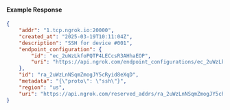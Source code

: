 <!-- Code generated for API Clients. DO NOT EDIT. -->

#### Example Response

```json
{
	"addr": "1.tcp.ngrok.io:20000",
	"created_at": "2025-03-19T10:11:04Z",
	"description": "SSH for device #001",
	"endpoint_configuration": {
		"id": "ec_2uWzLkfoPQTP4LECcsR3AHhaEOP",
		"uri": "https://api.ngrok.com/endpoint_configurations/ec_2uWzLkfoPQTP4LECcsR3AHhaEOP"
	},
	"id": "ra_2uWzLnNSqmZmogJY5cRyid8eXqD",
	"metadata": "{\"proto\": \"ssh\"}",
	"region": "us",
	"uri": "https://api.ngrok.com/reserved_addrs/ra_2uWzLnNSqmZmogJY5cRyid8eXqD"
}
```
